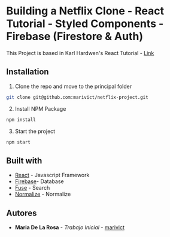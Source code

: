 # Building a Netflix Clone - React Tutorial - Styled Components - Firebase (Firestore & Auth)

This Project is based in Karl Hardwen's React Tutorial - [Link](https://youtu.be/x_EEwGe-a9o)

## Installation

1. Clone the repo and move to the principal folder

```bash
git clone git@github.com:marivict/netflix-project.git
```

2. Install NPM Package
```bash
npm install
```

3. Start the project
```bash
npm start
```

## Built with

* [React](https://reactjs.org/) - Javascript Framework
* [Firebase](https://firebase.google.com/)- Database
* [Fuse](https://fusejs.io/) - Search
* [Normalize](https://necolas.github.io/normalize.css/) - Normalize

## Autores
* **Maria De La Rosa** - *Trabajo Inicial* - [marivict](https://github.com/marivict)

